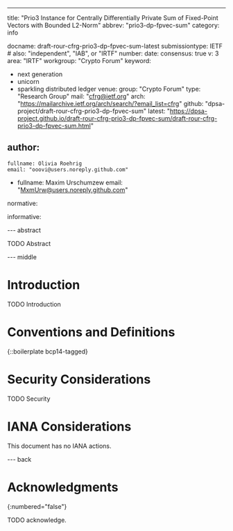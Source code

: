 ---
title: "Prio3 Instance for Centrally Differentially Private Sum of Fixed-Point Vectors with Bounded L2-Norm"
abbrev: "prio3-dp-fpvec-sum"
category: info

docname: draft-rour-cfrg-prio3-dp-fpvec-sum-latest
submissiontype: IETF  # also: "independent", "IAB", or "IRTF"
number:
date:
consensus: true
v: 3
area: "IRTF"
workgroup: "Crypto Forum"
keyword:
 - next generation
 - unicorn
 - sparkling distributed ledger
venue:
  group: "Crypto Forum"
  type: "Research Group"
  mail: "cfrg@ietf.org"
  arch: "https://mailarchive.ietf.org/arch/search/?email_list=cfrg"
  github: "dpsa-project/draft-rour-cfrg-prio3-dp-fpvec-sum"
  latest: "https://dpsa-project.github.io/draft-rour-cfrg-prio3-dp-fpvec-sum/draft-rour-cfrg-prio3-dp-fpvec-sum.html"

author:
 -
    fullname: Olivia Roehrig
    email: "ooovi@users.noreply.github.com"
 -
    fullname: Maxim Urschumzew
    email: "MxmUrw@users.noreply.github.com"

normative:

informative:


--- abstract

TODO Abstract


--- middle

# Introduction

TODO Introduction


# Conventions and Definitions

{::boilerplate bcp14-tagged}


# Security Considerations

TODO Security


# IANA Considerations

This document has no IANA actions.


--- back

# Acknowledgments
{:numbered="false"}

TODO acknowledge.
